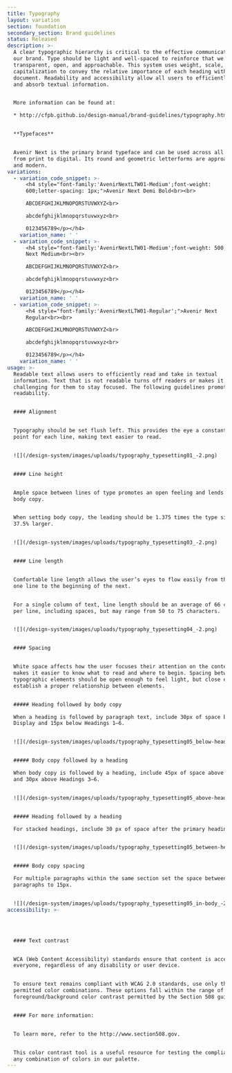 ```yaml
---
title: Typography
layout: variation
section: foundation
secondary_section: Brand guidelines
status: Released
description: >-
  A clear typographic hierarchy is critical to the effective communication of
  our brand. Type should be light and well-spaced to reinforce that we are
  transparent, open, and approachable. This system uses weight, scale, and
  capitalization to convey the relative importance of each heading within a
  document. Readability and accessibility allow all users to efficiently read
  and absorb textual information.


  More information can be found at:

  * http://cfpb.github.io/design-manual/brand-guidelines/typography.html


  **Typefaces**


  Avenir Next is the primary brand typeface and can be used across all formats
  from print to digital. Its round and geometric letterforms are approachable
  and modern.
variations:
  - variation_code_snippet: >-
      <h4 style="font-family:'AvenirNextLTW01-Medium';font-weight:
      600;letter-spacing: 1px;">Avenir Next Demi Bold<br><br>

      ABCDEFGHIJKLMNOPQRSTUVWXYZ<br>

      abcdefghijklmnopqrstuvwxyz<br>

      0123456789</p></h4>
    variation_name: ' '
  - variation_code_snippet: >-
      <h4 style="font-family:'AvenirNextLTW01-Medium';font-weight: 500;">Avenir
      Next Medium<br><br>

      ABCDEFGHIJKLMNOPQRSTUVWXYZ<br>

      abcdefghijklmnopqrstuvwxyz<br>

      0123456789</p></h4>
    variation_name: ' '
  - variation_code_snippet: >-
      <h4 style="font-family:'AvenirNextLTW01-Regular';">Avenir Next
      Regular<br><br>

      ABCDEFGHIJKLMNOPQRSTUVWXYZ<br>

      abcdefghijklmnopqrstuvwxyz<br>

      0123456789</p></h4>
    variation_name: ' '
usage: >-
  Readable text allows users to efficiently read and take in textual
  information. Text that is not readable turns off readers or makes it
  challenging for them to stay focused. The following guidelines promote good
  readability.


  #### Alignment


  Typography should be set flush left. This provides the eye a constant starting
  point for each line, making text easier to read.


  ![](/design-system/images/uploads/typography_typesetting01_-2.png)


  #### Line height


  Ample space between lines of type promotes an open feeling and lends flow to
  body copy.


  When setting body copy, the leading should be 1.375 times the type size, or
  37.5% larger.


  ![](/design-system/images/uploads/typography_typesetting03_-2.png)


  #### Line length


  Comfortable line length allows the user’s eyes to flow easily from the end of
  one line to the beginning of the next.


  For a single column of text, line length should be an average of 66 characters
  per line, including spaces, but may range from 50 to 75 characters.


  ![](/design-system/images/uploads/typography_typesetting04_-2.png)


  #### Spacing


  White space affects how the user focuses their attention on the content. It
  makes it easier to know what to read and where to begin. Spacing between
  typographic elements should be open enough to feel light, but close enough to
  establish a proper relationship between elements.


  ##### Heading followed by body copy

  When a heading is followed by paragraph text, include 30px of space below
  Display and 15px below Headings 1–6.


  ![](/design-system/images/uploads/typography_typesetting05_below-headings_-2.png)


  ##### Body copy followed by a heading

  When body copy is followed by a heading, include 45px of space above Heading 2
  and 30px above Headings 3–6.


  ![](/design-system/images/uploads/typography_typesetting05_above-headings_-2.png)


  ##### Heading followed by a heading

  For stacked headings, include 30 px of space after the primary heading.


  ![](/design-system/images/uploads/typography_typesetting05_between-headings_-2.png)


  ##### Body copy spacing

  For multiple paragraphs within the same section set the space between
  paragraphs to 15px.


  ![](/design-system/images/uploads/typography_typesetting05_in-body_-2.png)
accessibility: >-




  #### Text contrast


  WCA (Web Content Accessibility) standards ensure that content is accessible by
  everyone, regardless of any disability or user device.


  To ensure text remains compliant with WCAG 2.0 standards, use only these
  permitted color combinations. These options fall within the range of
  foreground/background color contrast permitted by the Section 508 guidelines.


  #### For more information:


  To learn more, refer to the http://www.section508.gov.


  This color contrast tool is a useful resource for testing the compliance of
  any combination of colors in our palette.
---
```

